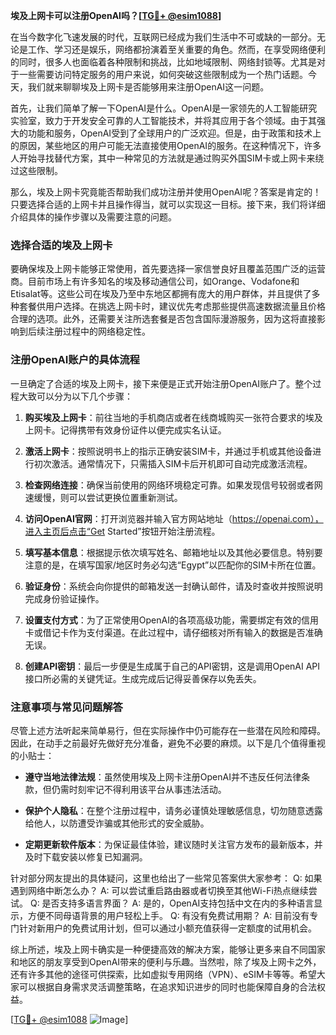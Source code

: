 **埃及上网卡可以注册OpenAI吗？[[TG💪+ @esim1088](https://t.me/s/esim1088)]**

在当今数字化飞速发展的时代，互联网已经成为我们生活中不可或缺的一部分。无论是工作、学习还是娱乐，网络都扮演着至关重要的角色。然而，在享受网络便利的同时，很多人也面临着各种限制和挑战，比如地域限制、网络封锁等。尤其是对于一些需要访问特定服务的用户来说，如何突破这些限制成为一个热门话题。今天，我们就来聊聊埃及上网卡是否能够用来注册OpenAI这一问题。

首先，让我们简单了解一下OpenAI是什么。OpenAI是一家领先的人工智能研究实验室，致力于开发安全可靠的人工智能技术，并将其应用于各个领域。由于其强大的功能和服务，OpenAI受到了全球用户的广泛欢迎。但是，由于政策和技术上的原因，某些地区的用户可能无法直接使用OpenAI的服务。在这种情况下，许多人开始寻找替代方案，其中一种常见的方法就是通过购买外国SIM卡或上网卡来绕过这些限制。

那么，埃及上网卡究竟能否帮助我们成功注册并使用OpenAI呢？答案是肯定的！只要选择合适的上网卡并且操作得当，就可以实现这一目标。接下来，我们将详细介绍具体的操作步骤以及需要注意的问题。

### 选择合适的埃及上网卡

要确保埃及上网卡能够正常使用，首先要选择一家信誉良好且覆盖范围广泛的运营商。目前市场上有许多知名的埃及移动通信公司，如Orange、Vodafone和Etisalat等。这些公司在埃及乃至中东地区都拥有庞大的用户群体，并且提供了多种套餐供用户选择。在挑选上网卡时，建议优先考虑那些提供高速数据流量且价格合理的选项。此外，还需要关注所选套餐是否包含国际漫游服务，因为这将直接影响到后续注册过程中的网络稳定性。

### 注册OpenAI账户的具体流程

一旦确定了合适的埃及上网卡，接下来便是正式开始注册OpenAI账户了。整个过程大致可以分为以下几个步骤：

1. **购买埃及上网卡**：前往当地的手机商店或者在线商城购买一张符合要求的埃及上网卡。记得携带有效身份证件以便完成实名认证。
   
2. **激活上网卡**：按照说明书上的指示正确安装SIM卡，并通过手机或其他设备进行初次激活。通常情况下，只需插入SIM卡后开机即可自动完成激活流程。

3. **检查网络连接**：确保当前使用的网络环境稳定可靠。如果发现信号较弱或者网速缓慢，则可以尝试更换位置重新测试。

4. **访问OpenAI官网**：打开浏览器并输入官方网站地址（https://openai.com），进入主页后点击“Get Started”按钮开始注册流程。

5. **填写基本信息**：根据提示依次填写姓名、邮箱地址以及其他必要信息。特别要注意的是，在填写国家/地区时务必勾选“Egypt”以匹配你的SIM卡所在位置。

6. **验证身份**：系统会向你提供的邮箱发送一封确认邮件，请及时查收并按照说明完成身份验证操作。

7. **设置支付方式**：为了正常使用OpenAI的各项高级功能，需要绑定有效的信用卡或借记卡作为支付渠道。在此过程中，请仔细核对所有输入的数据是否准确无误。

8. **创建API密钥**：最后一步便是生成属于自己的API密钥，这是调用OpenAI API接口所必需的关键凭证。生成完成后记得妥善保存以免丢失。

### 注意事项与常见问题解答

尽管上述方法听起来简单易行，但在实际操作中仍可能存在一些潜在风险和障碍。因此，在动手之前最好先做好充分准备，避免不必要的麻烦。以下是几个值得重视的小贴士：

- **遵守当地法律法规**：虽然使用埃及上网卡注册OpenAI并不违反任何法律条款，但仍需时刻牢记不得利用该平台从事违法活动。
  
- **保护个人隐私**：在整个注册过程中，请务必谨慎处理敏感信息，切勿随意透露给他人，以防遭受诈骗或其他形式的安全威胁。

- **定期更新软件版本**：为保证最佳体验，建议随时关注官方发布的最新版本，并及时下载安装以修复已知漏洞。

针对部分网友提出的具体疑问，这里也给出了一些常见答案供大家参考：
Q: 如果遇到网络中断怎么办？
A: 可以尝试重启路由器或者切换至其他Wi-Fi热点继续尝试。
Q: 是否支持多语言界面？
A: 是的，OpenAI支持包括中文在内的多种语言显示，方便不同母语背景的用户轻松上手。
Q: 有没有免费试用期？
A: 目前没有专门针对新用户的免费试用计划，但可以通过小额充值获得一定额度的试用机会。

综上所述，埃及上网卡确实是一种便捷高效的解决方案，能够让更多来自不同国家和地区的朋友享受到OpenAI带来的便利与乐趣。当然啦，除了埃及上网卡之外，还有许多其他的途径可供探索，比如虚拟专用网络（VPN）、eSIM卡等等。希望大家可以根据自身需求灵活调整策略，在追求知识进步的同时也能保障自身的合法权益。

[[TG💪+ @esim1088](https://t.me/s/esim1088) ![Image](https://i.postimg.cc/4NQfJmqS/Snipaste-2025-05-13-00-14-12.png)]